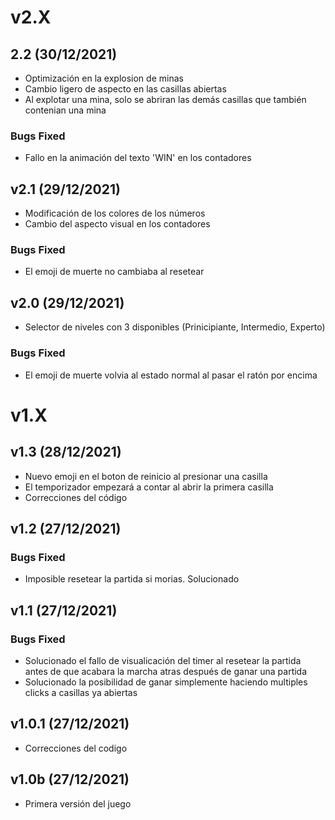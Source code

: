 # v2.X

## 2.2 (30/12/2021)
* Optimización en la explosion de minas
* Cambio ligero de aspecto en las casillas abiertas
* Al explotar una mina, solo se abriran las demás casillas que también contenian una mina
### Bugs Fixed
* Fallo en la animación del texto 'WIN' en los contadores

## v2.1 (29/12/2021)
* Modificación de los colores de los números
* Cambio del aspecto visual en los contadores
### Bugs Fixed
* El emoji de muerte no cambiaba al resetear

## v2.0 (29/12/2021)
* Selector de niveles con 3 disponibles (Prinicipiante, Intermedio, Experto)
### Bugs Fixed
* El emoji de muerte volvia al estado normal al pasar el ratón por encima

# v1.X

## v1.3 (28/12/2021)
* Nuevo emoji en el boton de reinicio al presionar una casilla
* El temporizador empezará a contar al abrir la primera casilla
* Correcciones del código

## v1.2 (27/12/2021)
### Bugs Fixed
* Imposible resetear la partida si morias. Solucionado

## v1.1 (27/12/2021)
### Bugs Fixed
* Solucionado el fallo de visualicación del timer al resetear la partida antes de que acabara la marcha atras después de ganar una partida
* Solucionado la posibilidad de ganar simplemente haciendo multiples clicks a casillas ya abiertas

## v1.0.1 (27/12/2021)
* Correcciones del codigo

## v1.0b (27/12/2021)
* Primera versión del juego
